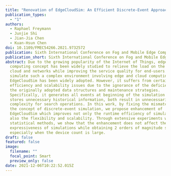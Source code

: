 ```yaml
---
title: "Renovation of EdgeCloudSim: An Efficient Discrete-Event Approach"
publication_types:
  - "1"
authors:
  - Raphael Freymann
  - Junjie Shi
  - Jian-Jia Chen
  - Kuan-Hsun Chen
doi: 10.1109/FMEC54266.2021.9732572
publication: Sixth International Conference on Fog and Mobile Edge Computing (FMEC)
publication_short: Sixth International Conference on Fog and Mobile Edge Computing (FMEC)
abstract: Due to the growing popularity of the Internet of Things, edge
  computing concept has been widely studied to relieve the load on the original
  cloud and networks while improving the service quality for end-users. To
  simulate such a complex environment involving edge and cloud computing,
  EdgeCloudSim has been widely adopted. However, it suffers from certain
  efficiency and scalability issues due to the ignorance of the deficiency in
  the originally adopted data structures and maintenance strategies.
  Specifically, it generates all events at beginning of the simulation and
  stores unnecessary historical information, both result in unnecessarily high
  complexity for search operations. In this work, by fixing the mismatches on
  the concept of discrete-event simulation, we propose enhancement of
  EdgeCloudSim which improves not only the runtime efficiency of simulation, but
  also the flexibility and scalability. Through extensive experiments with
  statistical methods, we show that the enhancement does not affect the
  expressiveness of simulations while obtaining 2 orders of magnitude speedup,
  especially when the device count is large.
draft: false
featured: false
image:
  filename: ""
  focal_point: Smart
  preview_only: false
date: 2021-12-06T10:22:52.015Z
---
```

